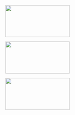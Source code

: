 
<p>
<a href="https://en.wikipedia.org/wiki/Canadian_Armed_Forces"> 
    <img src="https://en.wikipedia.org/wiki/Canadian_Armed_Forces#/media/File:Flag_of_the_Canadian_Forces.svg"
         height="100" width="200"></img> 
    </a> 
</p>

<p>
<a href="https://en.wikipedia.org/wiki/Royal_Canadian_Air_Force_Ensign"> 
    <img src="https://en.wikipedia.org/wiki/Royal_Canadian_Air_Force_Ensign#/media/File:Air_Force_Ensign_of_Canada.svg" 
        height="100" width="200">
    </img> 
</a> 
</p>

<p>
<a href="https://en.wikipedia.org/wiki/Royal_Canadian_Mounted_Police"> 
    <img src="https://upload.wikimedia.org/wikipedia/commons/c/cb/Flag_of_the_RCMP.svg" 
        height="100" width="200">
    </img>
</a> 
</p>







